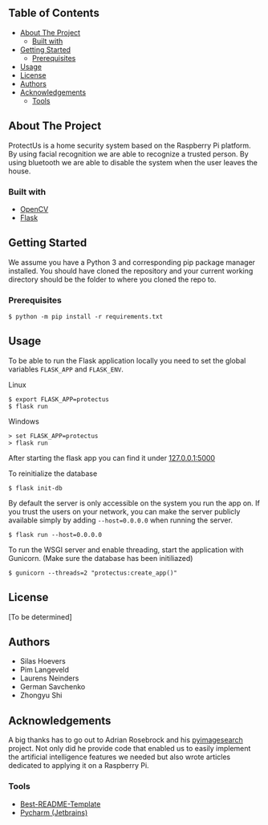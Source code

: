 <!-- TABLE OF CONTENTS -->
## Table of Contents

* [About The Project](#about-the-project)
  * [Built with](#built-with)
* [Getting Started](#getting-started)
  * [Prerequisites](#prerequisites)
* [Usage](#usage)
* [License](#license)
* [Authors](#authors)
* [Acknowledgements](#acknowledgements)
  * [Tools](#tools)

<!-- ABOUT THE PROJECT -->
## About The Project

ProtectUs is a home security system based on the Raspberry Pi platform.
By using facial recognition we are able to recognize a trusted person.
By using bluetooth we are able to disable the system when the user leaves the house.

### Built with

* [OpenCV](https://opencv.org/)
* [Flask](https://flask.palletsprojects.com/)

<!-- GETTING STARTED -->
## Getting Started

We assume you have a Python 3 and corresponding pip package manager installed.
You should have cloned the repository and your current working directory should be the folder to where you cloned the repo to.

### Prerequisites

    $ python -m pip install -r requirements.txt

## Usage

To be able to run the Flask application locally you need to set the global variables `FLASK_APP` and `FLASK_ENV`.

Linux

    $ export FLASK_APP=protectus
    $ flask run

Windows

    > set FLASK_APP=protectus
    > flask run

After starting the flask app you can find it under [127.0.0.1:5000](127.0.0.1:5000)

To reinitialize the database

    $ flask init-db

By default the server is only accessible on the system you run the app on. If you trust the users on your network, you can make the server publicly available simply by adding `--host=0.0.0.0` when running the server.

    $ flask run --host=0.0.0.0

To run the WSGI server and enable threading, start the application with Gunicorn. (Make sure the database has been initiliazed)

    $ gunicorn --threads=2 "protectus:create_app()"


## License
[To be determined]

## Authors
* Silas Hoevers
* Pim Langeveld
* Laurens Neinders
* German Savchenko
* Zhongyu Shi

## Acknowledgements
A big thanks has to go out to Adrian Rosebrock and his [pyimagesearch](https://www.pyimagesearch.com/) project. Not only did he provide code that enabled us to easily implement the artificial intelligence features we needed but also wrote articles dedicated to applying it on a Raspberry Pi.

### Tools

* [Best-README-Template](https://github.com/othneildrew/Best-README-Template)
* [Pycharm (Jetbrains)](https://www.jetbrains.com/pycharm/)

